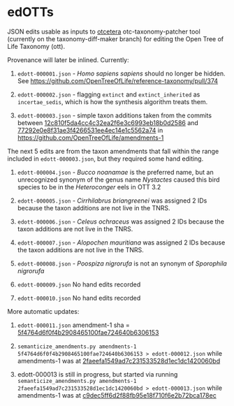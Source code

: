 edOTTs
======

JSON edits usable as inputs to [otcetera](https://github.com/OpenTreeOfLife/otcetera)
otc-taxonomy-patcher tool (currently on the taxonomy-diff-maker branch)
for editing the Open Tree of Life Taxonomy (ott).

Provenance will later be inlined. Currently:

  1. `edott-000001.json` - *Homo sapiens sapiens* should no longer be hidden. See https://github.com/OpenTreeOfLife/reference-taxonomy/pull/374

  2. `edott-000002.json` - flagging `extinct` and `extinct_inherited` as `incertae_sedis`, which is how the synthesis algorithm treats them.

  3. `edott-000003.json` - simple taxon additions taken from the commits between [12c810f5da4cc4c32ea2f6e3c6993eb18b0d2586](https://github.com/OpenTreeOfLife/amendments-1/commit/12c810f5da4cc4c32ea2f6e3c6993eb18b0d2586) and [77292e0e8f31ae3f4266531ee4ec14e1c5562a74](https://github.com/OpenTreeOfLife/amendments-1/commit/77292e0e8f31ae3f4266531ee4ec14e1c5562a74) in https://github.com/OpenTreeOfLife/amendments-1


The next 5 edits are from the taxon amendments that fall within the range included 
in `edott-000003.json`, but they required some hand editing.

  1. `edott-000004.json` - *Bucco noanamae* is the preferred name, but an unrecognized synonym of the genus name *Nystactes* caused this bird species to be in the *Heteroconger* eels in OTT 3.2

  2. `edott-000005.json` - *Cirrhilabrus briangreenei* was assigned 2 IDs because the taxon additions are not live in the TNRS.

  3. `edott-000006.json` - *Celeus ochraceus* was assigned 2 IDs because the taxon additions are not live in the TNRS.
  
  4. `edott-000007.json` - *Alopochen mauritiana* was assigned 2 IDs because the taxon additions are not live in the TNRS.

  5. `edott-000008.json` - *Poospiza nigrorufa* is not an synonym of *Sporophila nigrorufa*

  6. `edott-000009.json` No hand edits recorded

  7. `edott-000010.json` No hand edits recorded


More automatic updates:

  1. `edott-000011.json` amendment-1 sha = [5f4764d6f0f4b2908465100fae724640b6306153](https://github.com/OpenTreeOfLife/amendments-1/commit/5f4764d6f0f4b2908465100fae724640b6306153)

  2. `semanticize_amendments.py amendments-1 5f4764d6f0f4b2908465100fae724640b6306153 > edott-000012.json` while amendments-1 was at [2faeefa1549ad7c231533528d1ec1dc1420060bd](https://github.com/OpenTreeOfLife/amendments-1/commit/2faeefa1549ad7c231533528d1ec1dc1420060bd)

 3. edott-000013 is still in progress, but started via running  `semanticize_amendments.py amendments-1 2faeefa1549ad7c231533528d1ec1dc1420060bd > edott-000013.json` while amendments-1 was at [c9dec5ff6d2f88fb95e18f710f6e2b72bca178ec](https://github.com/OpenTreeOfLife/amendments-1/commit/c9dec5ff6d2f88fb95e18f710f6e2b72bca178ec)

